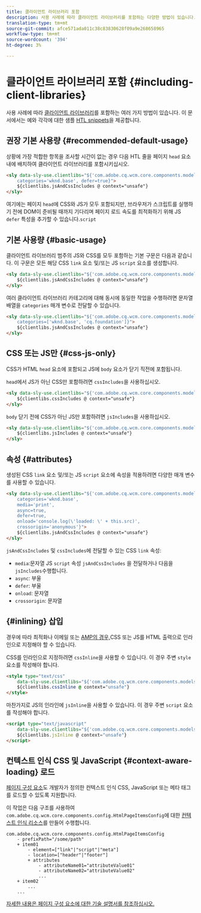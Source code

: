 ```yaml
---
title: 클라이언트 라이브러리 포함
description: 사용 사례에 따라 클라이언트 라이브러리를 포함하는 다양한 방법이 있습니다.
translation-type: tm+mt
source-git-commit: afce571ada011c38c83830628f09a9e268658965
workflow-type: tm+mt
source-wordcount: '394'
ht-degree: 3%

---
```



# 클라이언트 라이브러리 포함 {#including-client-libraries}

사용 사례에 따라 [클라이언트 라이브러리](/help/developing/archetype/uifrontend.md#clientlibs)를 포함하는 여러 가지 방법이 있습니다. 이 문서에서는 예와 각각에 대한 샘플 [HTL snippets](https://docs.adobe.com/content/help/ko-KR/experience-manager-htl/using/overview.html)을 제공합니다.

## 권장 기본 사용량 {#recommended-default-usage}

상황에 가장 적합한 항목을 조사할 시간이 없는 경우 다음 HTL 줄을 페이지 `head` 요소 내에 배치하여 클라이언트 라이브러리를 포함시키십시오.

```html
<sly data-sly-use.clientlibs="${'com.adobe.cq.wcm.core.components.models.ClientLibraries' @
    categories='wknd.base', defer=true}">
    ${clientlibs.jsAndCssIncludes @ context="unsafe"}
</sly>
```

여기에는 페이지 `head`에 CSS와 JS가 모두 포함되지만, 브라우저가 스크립트를 실행하기 전에 DOM이 준비될 때까지 기다리며 페이지 로드 속도를 최적화하기 위해 JS `defer` 특성을 추가할 수 있습니다.`script`

## 기본 사용량 {#basic-usage}

클라이언트 라이브러리 범주의 JS와 CSS를 모두 포함하는 기본 구문은 다음과 같습니다. 이 구문은 모든 해당 CSS `link` 요소 및/또는 JS `script` 요소를 생성합니다.

```html
<sly data-sly-use.clientlibs="${'com.adobe.cq.wcm.core.components.models.ClientLibraries' @ categories='wknd.base'}">
    ${clientlibs.jsAndCssIncludes @ context="unsafe"}
</sly>
```

여러 클라이언트 라이브러리 카테고리에 대해 동시에 동일한 작업을 수행하려면 문자열 배열을 `categories` 매개 변수로 전달할 수 있습니다.

```html
<sly data-sly-use.clientlibs="${'com.adobe.cq.wcm.core.components.models.ClientLibraries' @
    categories=['wknd.base', 'cq.foundation']}">
    ${clientlibs.jsAndCssIncludes @ context="unsafe"}
</sly>
```

## CSS 또는 JS만 {#css-js-only}

CSS가 HTML `head` 요소에 포함되고 JS에 `body` 요소가 닫기 직전에 포함됩니다.

`head`에서 JS가 아닌 CSS만 포함하려면 `cssIncludes`을 사용하십시오.

```html
<sly data-sly-use.clientlibs="${'com.adobe.cq.wcm.core.components.models.ClientLibraries' @ categories='wknd.base'}">
    ${clientlibs.cssIncludes @ context="unsafe"}
</sly>
```

`body` 닫기 전에 CSS가 아닌 JS만 포함하려면 `jsIncludes`을 사용하십시오.

```html
<sly data-sly-use.clientlibs="${'com.adobe.cq.wcm.core.components.models.ClientLibraries' @ categories='wknd.base'}">
    ${clientlibs.jsIncludes @ context="unsafe"}
</sly>
```

## 속성 {#attributes}

생성된 CSS `link` 요소 및/또는 JS `script` 요소에 속성을 적용하려면 다양한 매개 변수를 사용할 수 있습니다.

```html
<sly data-sly-use.clientlibs="${'com.adobe.cq.wcm.core.components.models.ClientLibraries' @
    categories='wknd.base',
    media='print',
    async=true,
    defer=true,
    onload='console.log(\'loaded: \' + this.src)',
    crossorigin='anonymous'}">
    ${clientlibs.jsAndCssIncludes @ context="unsafe"}
</sly>
```

`jsAndCssIncludes` 및 `cssIncludes`에 전달할 수 있는 CSS `link` 속성:

* `media`:문자열 JS  `script` 속성 `jsAndCssIncludes` 을 전달하거나 다음을  `jsIncludes`수행합니다.
* `async`: 부울
* `defer`: 부울
* `onload`: 문자열
* `crossorigin`: 문자열

## {#inlining} 삽입

경우에 따라 최적화나 이메일 또는 [AMP의 경우,](amp.md)CSS 또는 JS를 HTML 출력으로 인라인으로 지정해야 할 수 있습니다.

CSS를 인라인으로 지정하려면 `cssInline`을 사용할 수 있습니다. 이 경우 주변 `style` 요소를 작성해야 합니다.

```html
<style type="text/css"
    data-sly-use.clientlibs="${'com.adobe.cq.wcm.core.components.models.ClientLibraries' @ categories='wknd.base'}">
    ${clientlibs.cssInline @ context="unsafe"}
</style>
```

마찬가지로 JS의 인라인에 `jsInline`을 사용할 수 있습니다. 이 경우 주변 `script` 요소를 작성해야 합니다.

```html
<script type="text/javascript"
    data-sly-use.clientlibs="${'com.adobe.cq.wcm.core.components.models.ClientLibraries' @ categories='wknd.base'}">
    ${clientlibs.jsInline @ context="unsafe"}
</script>
```

## 컨텍스트 인식 CSS 및 JavaScript {#context-aware-loading} 로드

[페이지 구성 요소](/help/components/page.md)도 개발자가 정의한 컨텍스트 인식 CSS, JavaScript 또는 메타 태그를 로드할 수 있도록 지원합니다.

이 작업은 다음 구조를 사용하여 `com.adobe.cq.wcm.core.components.config.HtmlPageItemsConfig`에 대한 [컨텍스트 인식 리소스](context-aware-configs.md)를 만들어 수행합니다.

```text
com.adobe.cq.wcm.core.components.config.HtmlPageItemsConfig
    - prefixPath="/some/path"
    + item01
        - element=["link"|"script"|"meta"]
        - location=["header"|"footer"]
        + attributes
            - attributeName01="attributeValue01"
            - attributeName02="attributeValue02"
            ...
    + item02
        ...
    ...
```

[자세한 내용은 페이지 구성 요소에 대한 기술 설명서를 참조하십시오.](https://github.com/adobe/aem-core-wcm-components/tree/master/content/src/content/jcr_root/apps/core/wcm/components/page/v2/page#loading-of-context-aware-cssjs)
